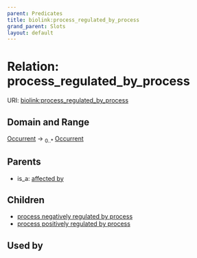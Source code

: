 ```yaml
---
parent: Predicates
title: biolink:process_regulated_by_process
grand_parent: Slots
layout: default
---
```


# Relation: process_regulated_by_process




URI: [biolink:process_regulated_by_process](https://w3id.org/biolink/vocab/process_regulated_by_process)

## Domain and Range

[Occurrent](Occurrent.md) ->  <sub>0..\*</sub> [Occurrent](Occurrent.md)

## Parents

 *  is_a: [affected by](affected_by.md)

## Children

 *  [process negatively regulated by process](process_negatively_regulated_by_process.md)
 *  [process positively regulated by process](process_positively_regulated_by_process.md)

## Used by

